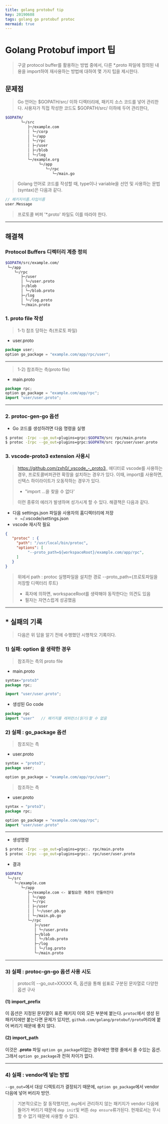 ```yaml
---
title: golang protobuf tip
key: 20190608
tags: golang go protobuf protoc  
mermaid: true
---
```


# Golang Protobuf import 팁
> 구글 protocol buffer를 활용하는 방법 중에서, 다른 *.proto 파일에 정의된 내용을 import하여 재사용하는 방법에 대하여 몇 가지 팁을 제시한다.

## 문제점
> Go 언어는 $GOPATH/src/ 이하 디렉터리에, 패키지 소스 코드를 넣어 관리한다.
> 사용자가 직접 작성한 코드도 $GOPATH/src/ 이하에 두어 관리한다,
>  
~~~bash
$GOPATH/ 
       └─/src
          ├─/example.com 
          │ └─/corp 
          │ └─/app 
          │ └─/rpc 
          │ ├─/user 
          │ ├─/blob 
          │ └─/log
          └─/example.org 
               └─/app 
                  └─/rpc
                     └─/main.go
~~~
> Golang 언어로 코드를 작성할 때, type이나 variable을 선언 및 사용하는 문법(syntax)은 다음과 같다.
~~~Go
// 패키지이름.타입이름
user.Message
~~~

>프로토콜 버퍼 '*.proto' 파일도 이를 따라야 한다.
 ---
## 해결책 
### Protocol Buffers 디렉터리 계층 정의
~~~bash
$GOPATH/src/example.com/
 └─/app
    └─/rpc
       ├─/user
       │ └─/user.proto
       ├─/blob
       │ └─/blob.proto
       ├─/log
       │ └─/log.proto 
       └─/main.proto
~~~
### 1.  proto file 작성
  >1-1) 참조 당하는 측(프로토 파일)
- user.proto
~~~Go
package user; 
option go_package = "example.com/app/rpc/user";
~~~
---
>1-2) 참조하는 측(proto file)
- main.proto
~~~Go
package rpc; 
option go_package = "example.com/app/rpc";
import "user/user.proto";
~~~
---
### 2. protoc-gen-go 옵션
- Go 코드를 생성하려면 다음 명령을 실행
```bash
$ protoc -Irpc --go_out=plugins=grpc:$GOPATH/src rpc/main.proto 
$ protoc -Irpc --go_out=plugins=grpc:$GOPATH/src rpc/user/user.proto
```
### 3. vscode-proto3 extension 사용시
> https://github.com/zxh0/_vscode_-_proto3_
> 에디터로 vscode를 사용하는 경우, 프로토콜버퍼관련 확장을 설치하는 경우가 있다.
> 이때, import를 사용하면, 신택스 하이라이트가 오동작하는 경우가 있다.
> - "import ...을 찾을 수 없다' 
> 
> 이런 종류의 에러가 발생하며 성가시게 할 수 있다.
> 해결책은 다음과 같다.
- 다음 settings.json 파일을 사용자의 홈디렉터리에 저장 
  - ~/.vscode/settings.json
- vscode 재시작 필요
  
~~~json
{
   "protoc" : {
     "path": "/usr/local/bin/protoc",
     "options": [
          "--proto_path=${workspaceRoot}/example.com/app/rpc",
     ]
   }
}
~~~
> 위에서 
> path : protoc 실행파일을 설치한 경로
> --proto_path={프로토파일을 저장할 디렉터리 루트}
>  * 혹자에 의하면, workspaceRoot를 생략해야 동작한다는 의견도 있음
>  * 필자는 자연스럽게 성공했음
---
## * 실패의 기록
> 다음은 위 답을 알기 전에 수행했던 시행착오 기록이다.
### 1) 실패:  option 을 생략한 경우
> 참조하는 측의 proto file
- main.proto
~~~Go
syntax="proto3"
package rpc; 

import "user/user.proto";
~~~
- 생성된 Go code
~~~Go
package rpc
import "user"   // 패키지를 레퍼런스(읽기)할 수 없음 
~~~

### 2) 실패 : go_package 옵션
> 참조되는 측
- user.proto

~~~Go
syntax = "proto3";
package user; 

option go_package = "example.com/app/rpc/user";
~~~

> 참조하는 측
- user.proto

~~~Go
syntax = "proto3";
package rpc; 

option go_package = "example.com/app/rpc";
import "user/user.proto"
~~~
---
- 생성명령
~~~bash
$ protoc -Irpc --go_out=plugins=grpc:. rpc/main.proto 
$ protoc -Irpc --go_out=plugins=grpc:. rpc/user/user.proto
~~~

- 결과
~~~bash
$GOPATH/
 └─/src
    └─/example.com
       └─/app
          ├─/example.com <- 불필요한 계층이 만들어진다
          │ └─/app
          │ └─/rpc
          │ ├─/user
          │ │ └─/user.pb.go
          │ └─/main.pb.go
          └─/rpc
             ├─/user
             │ └─/user.proto
             ├─/blob
             │ └─/blob.proto
             ├─/log
             │ └─/log.proto
             └─/main.proto
~~~
---
### 3) 실패 : protoc-gn-go 옵션 사용 시도
> protoc의 --go_out=XXXXX 
> 즉, 옵션을 통해 쉼표로 구분된 문자열로 다양한 옵션 구사 
#### (1) import_prefix
이 옵션은 지정된 문자열이 표준 패키지 이외 모든 부분에 붙는다. `protoc`에서 생성 된 패키지에만 붙는다면 문제가 있지만, `github.com/golang/protobuf/proto`머리에 붙어 버리기 때문에 좋지 않다.
#### (2) import_path
이것은 **.proto** 파일 `option go_package`이없는 경우에만 명령 줄에서 줄 수있는 옵션. 그래서  `option go_package`과 전혀  차이가 없다.

---
### 4) 실패 : vendor에 넣는 방법
`--go_out=`에서 대상 디렉토리가 결정되기 때문에, `option go_package`에서 vendor 다음에 넣어 버리자 방안.

> 기본적으로는 잘 동작했지만, `dep`에서 관리하지 않는 패키지가 vendor 다음에 들어가 버리기 때문에 `dep init`및 버튼 `dep ensure`류가된다. 현재로서는 무시할 수 없기 때문에 사용할 수 없다.
